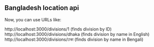 ## Bangladesh location api

Now, you can use URLs like:

http://localhost:3000/divisions/1 (finds division by ID)
http://localhost:3000/divisions/dhaka (finds division by name in English)
http://localhost:3000/divisions/ঢাকা (finds division by name in Bengali)
